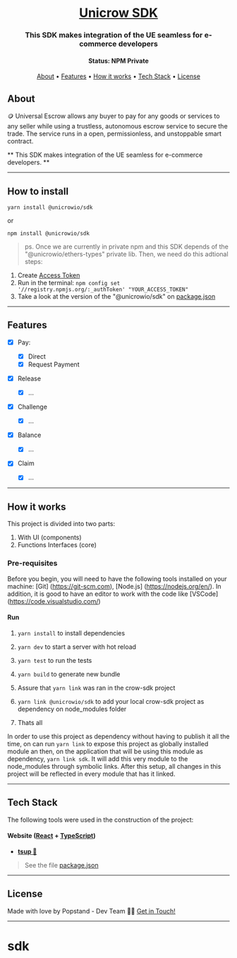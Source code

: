 <h1 align="center">
   <a href="#"> Unicrow SDK </a>
</h1>

<h3 align="center">
   This SDK makes integration of the UE seamless for e-commerce developers
</h3>

<h4 align="center">
	 Status: NPM Private
</h4>

<p align="center">
 <a href="#about">About</a> •
 <a href="#features">Features</a> •
 <a href="#how-it-works">How it works</a> •
 <a href="#tech-stack">Tech Stack</a> •
 <a href="#user-content-license">License</a>

</p>

## About

🪙 Universal Escrow allows any buyer to pay for any goods or services to any seller while using a trustless, autonomous escrow service to secure the trade. The service runs in a open, permissionless, and unstoppable smart contract.

** This SDK makes integration of the UE seamless for e-commerce developers. **

---

## How to install

```
yarn install @unicrowio/sdk
```

or

```
npm install @unicrowio/sdk
```


> ps. Once we are currently in private npm and this SDK depends of the "@unicrowio/ethers-types" private lib. Then, we need do this adtional steps:

1. Create [Access Token](https://www.npmjs.com/settings/unicrowio/packages)
2. Run in the terminal: `npm config set '//registry.npmjs.org/:_authToken' "YOUR_ACCESS_TOKEN"` 
3. Take a look at the version of the "@unicrowio/sdk" on [package.json](./package.json)


---

## Features

- [x] Pay:

  - [x] Direct
  - [x] Request Payment

- [x] Release

  - [x] ...

- [x] Challenge

  - [x] ...

- [x] Balance

  - [x] ...

- [x] Claim
  - [x] ...

---

## How it works

This project is divided into two parts:

1. With UI (components)
2. Functions Interfaces (core)

### Pre-requisites

Before you begin, you will need to have the following tools installed on your machine:
[Git] (https://git-scm.com), [Node.js] (https://nodejs.org/en/).
In addition, it is good to have an editor to work with the code like [VSCode] (https://code.visualstudio.com/)

#### Run

1. `yarn install` to install dependencies
2. `yarn dev` to start a server with hot reload
3. `yarn test` to run the tests
4. `yarn build` to generate new bundle
5. Assure that `yarn link` was ran in the crow-sdk project
6. `yarn link @unicrowio/sdk` to add your local crow-sdk project as dependency on node_modules folder

7. Thats all

In order to use this project as dependency without having to publish it all the time, on can run `yarn link` to expose this project as globally installed module an then, on the application that will be using this module as dependency, `yarn link sdk`. It will add this very module to the node_modules through symbolic links. After this setup, all changes in this project will be reflected in every module that has it linked.

---

## Tech Stack

The following tools were used in the construction of the project:

#### **Website** ([React](https://reactjs.org/) + [TypeScript](https://www.typescriptlang.org/))

- **[tsup 🚀](https://tsup.egoist.sh/)**

> See the file [package.json](https://github.com/popstand/crow-sdk/blob/develop/package.json)

---

## License

<!-- This project is under the license [ISC](./LICENSE). -->

Made with love by Popstand - Dev Team 👋🏽 [Get in Touch!](https://popstand.com)

---
# sdk
